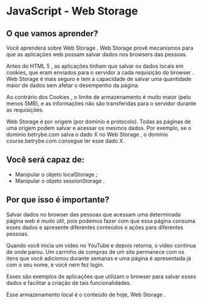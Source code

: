 # JavaScript - Web Storage

## O que vamos aprender?

Você aprenderá sobre Web Storage . Web Storage provê mecanismos para que as aplicações web possam salvar dados nos browsers das pessoas.

Antes do HTML 5 , as aplicações tinham que salvar os dados locais em cookies, que eram enviados para o servidor a cada requisição do browser . Web Storage é mais seguro e tem a capacidade de salvar uma quantidade maior de dados sem afetar o desempenho da página.

Ao contrário dos Cookies , o limite de armazenamento é muito maior (pelo menos 5MB), e as informações não são transferidas para o servidor durante as requisições.

Web Storage é por origem (por domínio e protocolo). Todas as páginas de uma origem podem salvar e acessar os mesmos dados. Por exemplo, se o domínio betrybe.com salva o dado X no Web Storage , o domínio course.betrybe.com consegue ler esse dado X .

## Você será capaz de:

- Manipular o objeto localStorage ;
- Manipular o objeto sessionStorage .

## Por que isso é importante?

Salvar dados no browser das pessoas que acessam uma determinada página web é muito útil, pois podemos fazer com que essa página consuma esses dados e apresente diferentes conteúdos e ações para diferentes pessoas.

Quando você inicia um vídeo no YouTube e depois retorna, o vídeo continua de onde parou. Um carrinho de compras de um site permanece com os itens que você adicionou durante semanas e uma página é apresentada já com o seu nome, e você nem fez login.

Esses são exemplos de aplicações que utilizam o browser para salvar esses dados e facilitar a criação de tais funcionalidades.

Esse armazenamento local é o conteúdo de hoje, Web Storage .
